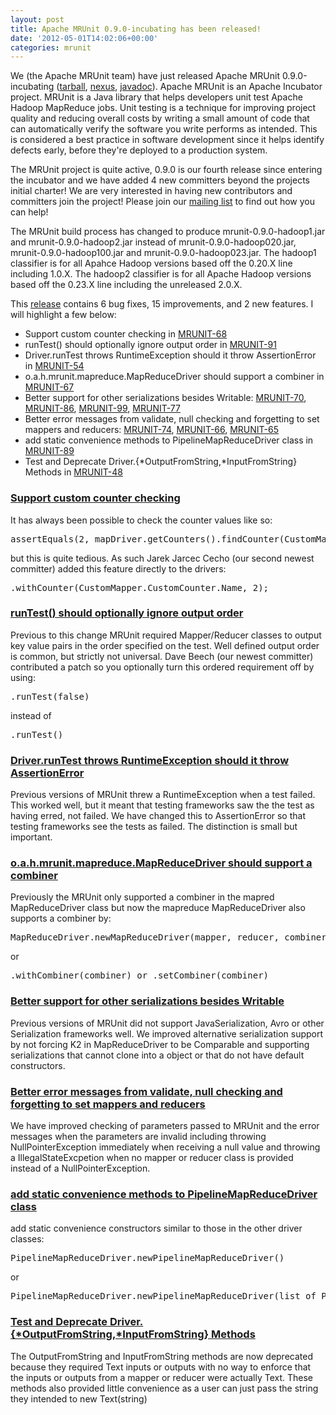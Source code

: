 ```yaml
---
layout: post
title: Apache MRUnit 0.9.0-incubating has been released!
date: '2012-05-01T14:02:06+00:00'
categories: mrunit
---
```

<p>
We (the Apache MRUnit team) have just released Apache MRUnit 0.9.0-incubating (<a href="http://www.apache.org/dyn/closer.cgi/incubator/mrunit/">tarball</a>, <a href="https://repository.apache.org/index.html#nexus-search;gav~org.apache.mrunit~~~~">nexus</a>, <a href="http://incubator.apache.org/mrunit/documentation/javadocs/0.9.0-incubating/index.html">javadoc</a>). Apache MRUnit is an Apache Incubator project. MRUnit is a Java library that helps developers unit test Apache Hadoop MapReduce jobs. Unit testing is a technique for improving project quality and reducing overall costs by writing a small amount of code that can automatically verify the software you write performs as intended. This is considered a best practice in software development since it helps identify defects early, before they're deployed to a production system.
</p>

<p>
The MRUnit project is quite active, 0.9.0 is our fourth release since entering the incubator and we have added 4 new committers beyond the projects initial charter! We are very interested in having new contributors and committers join the project! Please join our <a href="http://incubator.apache.org/mrunit/community/mailing_lists.html">mailing list</a> to find out how you can help!
</p>

<p>
The MRUnit build process has changed to produce mrunit-0.9.0-hadoop1.jar and mrunit-0.9.0-hadoop2.jar instead of mrunit-0.9.0-hadoop020.jar, mrunit-0.9.0-hadoop100.jar and mrunit-0.9.0-hadoop023.jar. The hadoop1 classifier is for all Apahce Hadoop versions based off the 0.20.X line including 1.0.X. The hadoop2 classifier is for all Apache Hadoop versions based off the 0.23.X line including the unreleased 2.0.X.
</p>

<p>
This <a href="https://issues.apache.org/jira/secure/ReleaseNote.jspa?projectId=12311292&version=12316360">release</a> contains 6 bug fixes, 15 improvements, and 2 new features. I will highlight a few below:
</p>

<ul>
<li>Support custom counter checking in <a href="https://issues.apache.org/jira/browse/MRUNIT-68">MRUNIT-68</a></li>
<li>runTest() should optionally ignore output order in <a href="https://issues.apache.org/jira/browse/MRUNIT-91">MRUNIT-91</a></li>
<li>Driver.runTest throws RuntimeException should it throw AssertionError in <a href="https://issues.apache.org/jira/browse/MRUNIT-54">MRUNIT-54</a></li>
<li>o.a.h.mrunit.mapreduce.MapReduceDriver should support a combiner in <a href="https://issues.apache.org/jira/browse/MRUNIT-67">MRUNIT-67</a></li>
<li>Better support for other serializations besides Writable:  <a href="https://issues.apache.org/jira/browse/MRUNIT-70">MRUNIT-70</a>,  <a href="https://issues.apache.org/jira/browse/MRUNIT-86">MRUNIT-86</a>,  <a href="https://issues.apache.org/jira/browse/MRUNIT-99">MRUNIT-99</a>,  <a href="https://issues.apache.org/jira/browse/MRUNIT-77">MRUNIT-77</a></li>
<li>Better error messages from validate, null checking and forgetting to set mappers and reducers: <a href="https://issues.apache.org/jira/browse/MRUNIT-74">MRUNIT-74</a>, <a href="https://issues.apache.org/jira/browse/MRUNIT-66">MRUNIT-66</a>, <a href="https://issues.apache.org/jira/browse/MRUNIT-65">MRUNIT-65</a></li>
<li>add static convenience methods to PipelineMapReduceDriver class in <a href="https://issues.apache.org/jira/browse/MRUNIT-89">MRUNIT-89</a></li>
<li>Test and Deprecate Driver.{*OutputFromString,*InputFromString} Methods in <a href="https://issues.apache.org/jira/browse/MRUNIT-48">MRUNIT-48</a></li>
</ul>


<p>
<h3><u>Support custom counter checking</u></h3>
</p>

<p>It has always been possible to check the counter values like so:</p>

<pre>
assertEquals(2, mapDriver.getCounters().findCounter(CustomMapper.CustomCounter.NAME).getValue()); 
</pre>

<p>but this is quite tedious. As such Jarek Jarcec Cecho (our second newest committer) added this feature directly to the drivers:</p>

<pre>
.withCounter(CustomMapper.CustomCounter.Name, 2);
</pre>

<p>
<h3><u>runTest() should optionally ignore output order</u></h3>
</p>

<p>Previous to this change MRUnit required Mapper/Reducer classes to output key value pairs in the order specified on the test. Well defined output order is common, but strictly not universal. Dave Beech (our newest committer) contributed a patch so you optionally turn this ordered requirement off by using:
</p>

<pre>
.runTest(false)
</pre>

<p>instead of</p>

<pre>
.runTest()
</pre>

<p>
<h3><u>Driver.runTest throws RuntimeException should it throw AssertionError</u></h3>
</p>

<p>Previous versions of MRUnit threw a RuntimeException when a test failed. This worked well, but it meant that testing frameworks saw the the test as having erred, not failed. We have changed this to AssertionError so that testing frameworks see the tests as failed. The distinction is small but important.</p>

<p>
<h3><u>o.a.h.mrunit.mapreduce.MapReduceDriver should support a combiner</u></h3>
</p>

<p>Previously the MRUnit only supported a combiner in the mapred MapReduceDriver class but now the mapreduce MapReduceDriver also supports a combiner by:</p>

<pre>MapReduceDriver.newMapReduceDriver(mapper, reducer, combiner)</pre>

<p>or</p>

<pre>.withCombiner(combiner) or .setCombiner(combiner)</pre>

<p>
<h3><u>Better support for other serializations besides Writable</u></h3>
</p>

<p>Previous versions of MRUnit did not support JavaSerialization, Avro or other Serialization frameworks well. We improved alternative serialization support by not forcing K2 in MapReduceDriver to be Comparable and supporting serializations that cannot clone into a object or that do not have default constructors.</p>

<p>
<h3><u>Better error messages from validate, null checking and forgetting to set mappers and reducers</u></h3>
</p>

<p>We have improved checking of parameters passed to MRUnit and the error messages when the parameters are invalid including throwing NullPointerException immediately when receiving a null value and throwing a IllegalStateExcpetion when no mapper or reducer class is provided instead of a NullPointerException.</p>

<p>
<h3><u>add static convenience methods to PipelineMapReduceDriver class</u></h3>
</p>

<p>add static convenience constructors similar to those in the other driver classes:</p>

<pre>PipelineMapReduceDriver.newPipelineMapReduceDriver()</pre>

<p>or</p>

<pre>PipelineMapReduceDriver.newPipelineMapReduceDriver(list of Pair&lt;Mapper, Reducer&gt;)</pre>

<p>
<h3><u>Test and Deprecate Driver.{*OutputFromString,*InputFromString} Methods</u></h3>
</p>

<p>The OutputFromString and InputFromString methods are now deprecated because they required Text inputs or outputs with no way to enforce that the inputs or outputs from a mapper or reducer were actually Text. These methods also provided little convenience as a user can just pass the string they intended to new Text(string)</p>
